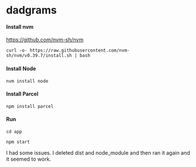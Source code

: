 # dadgrams


#### Install nvm

https://github.com/nvm-sh/nvm

`curl -o- https://raw.githubusercontent.com/nvm-sh/nvm/v0.39.7/install.sh | bash`

#### Install Node

`nvm install node`


#### Install Parcel

`npm install parcel`


#### Run


```
cd app

npm start
```

I had some issues. I deleted dist and node_module and then ran it again and it seemed to work.

